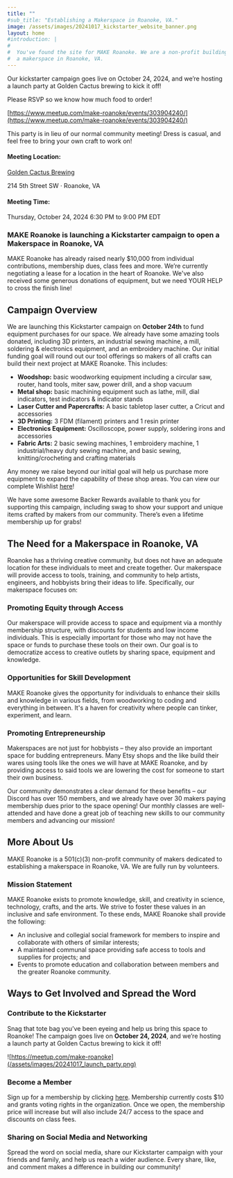 ```yaml
---
title: ""
#sub_title: "Establishing a Makerspace in Roanoke, VA."
image: /assets/images/20241017_kickstarter_website_banner.png
layout: home
#introduction: | 
#
#  You've found the site for MAKE Roanoke. We are a non-profit building
#  a makerspace in Roanoke, VA.
---
```


Our kickstarter campaign goes live on October 24, 2024, and we’re hosting a launch party at Golden Cactus brewing to kick it off!



Please RSVP so we know how much food to order!

[https://www.meetup.com/make-roanoke/events/303904240/](https://www.meetup.com/make-roanoke/events/303904240/)

This party is in lieu of our normal community meeting! Dress is casual, and feel free to bring your own craft to work on!

#### Meeting Location:
[Golden Cactus Brewing](https://poamld.clicks.mlsend2.com/td/c/eyJ2Ijoie1wiYVwiOjgyOTUxNyxcImxcIjoxMzU1NDg1MDMyNTQzNjk1NDksXCJyXCI6MTM1NTQ4NTAzNDcyNDczOTczfSIsInMiOiIxODk1MmFhNWI2ODY4MTUzIn0)

214 5th Street SW · Roanoke, VA


#### Meeting Time:

Thursday, October 24, 2024
6:30 PM to 9:00 PM EDT


### MAKE Roanoke is launching a Kickstarter campaign to open a Makerspace in Roanoke, VA
MAKE Roanoke has already raised nearly $10,000 from individual contributions, membership dues, class fees and more. We’re currently negotiating a lease for a location in the heart of Roanoke. We've also received some generous donations of equipment, but we need YOUR HELP to cross the finish line!


## Campaign Overview

We are launching this Kickstarter campaign on **October 24th** to fund equipment purchases for our space. We already have some amazing tools donated, including 3D printers, an industrial sewing machine, a mill, soldering & electronics equipment, and an embroidery machine. Our initial funding goal will round out our tool offerings so makers of all crafts can build their next project at MAKE Roanoke. This includes: 
* **Woodshop:** basic woodworking equipment including a circular saw, router, hand tools, miter saw, power drill, and a shop vacuum
* **Metal shop:** basic machining equipment such as lathe, mill, dial indicators, test indicators & indicator stands
* **Laser Cutter and Papercrafts:**  A basic tabletop laser cutter, a Cricut and accessories
* **3D Printing:** 3 FDM (filament) printers and 1 resin printer
* **Electronics Equipment:**  Oscilloscope, power supply, soldering irons and accessories
* **Fabric Arts:** 2 basic sewing machines, 1 embroidery machine, 1 industrial/heavy duty sewing machine, and basic sewing, knitting/crocheting and crafting materials

Any money we raise beyond our initial goal will help us purchase more equipment to expand the capability of these shop areas.  You can view our complete Wishlist [here](https://docs.google.com/document/d/1rpxGDL9YX55xHcfo7G_rz2gTV6zZtfnp93o3o_Vh__E/edit?usp=sharing)!

We have some awesome Backer Rewards available to thank you for supporting this campaign, including swag to show your support and unique items crafted by makers from our community. There’s even a lifetime membership up for grabs!

## The Need for a Makerspace in Roanoke, VA

Roanoke has a thriving creative community, but does not have an adequate location for these individuals to meet and create together. Our makerspace will provide access to tools, training, and community to help artists, engineers, and hobbyists bring their ideas to life. Specifically, our makerspace focuses on:
### Promoting Equity through Access
Our makerspace will provide access to space and equipment via a monthly membership structure, with discounts for students and low income individuals. This is especially important for those who may not have the space or funds to purchase these tools on their own. Our goal is to democratize access to creative outlets by sharing space, equipment and knowledge.

### Opportunities for Skill Development
MAKE Roanoke gives the opportunity for individuals to enhance their skills and knowledge in various fields, from woodworking to coding and everything in between. It's a haven for creativity where people can tinker, experiment, and learn.

### Promoting Entrepreneurship

Makerspaces are not just for hobbyists – they also provide an important space for budding entrepreneurs. Many Etsy shops and the like build their wares using tools like the ones we will have at MAKE Roanoke, and by providing access to said tools we are lowering the cost for someone to start their own business.

Our community demonstrates a clear demand for these benefits – our Discord has over 150 members, and we already have over 30 makers paying membership dues prior to the space opening! Our monthly classes are well-attended and have done a great job of teaching new skills to our community members and advancing our mission!

## More About Us

MAKE Roanoke is a 501(c)(3) non-profit community of makers dedicated to establishing a makerspace in Roanoke, VA. We are fully run by volunteers. 


### Mission Statement

MAKE Roanoke exists to promote knowledge, skill, and creativity in science, technology, crafts, and the arts. We strive to foster these values in an inclusive and safe environment. To these ends, MAKE Roanoke shall provide the following:


* An inclusive and collegial social framework for members to inspire and collaborate with others of similar interests;
* A maintained communal space providing safe access to tools and supplies for projects; and
* Events to promote education and collaboration between members and the greater Roanoke community.

## Ways to Get Involved and Spread the Word
### Contribute to the Kickstarter
Snag that tote bag you’ve been eyeing and help us bring this space to Roanoke! The campaign goes live on **October 24, 2024**, and we’re hosting a launch party at Golden Cactus brewing to kick it off!

![https://meetup.com/make-roanoke](/assets/images/20241017_launch_party.png)

### Become a Member

Sign up for a membership by clicking [here](https://makeroanoke.org/about/). Membership currently costs $10 and grants voting rights in the organization. Once we open, the membership price will increase but will also include 24/7 access to the space and discounts on class fees. 

### Sharing on Social Media and Networking

Spread the word on social media, share our Kickstarter campaign with your friends and family, and help us reach a wider audience. Every share, like, and comment makes a difference in building our community!
